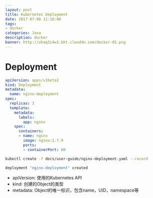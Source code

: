 ```yaml
---
layout: post
title: Kubernetes Deployment
date: 2017-07-08 11:10:00
tags:
- docker
categories: Java
description: docker
banner: http://ohaq3i4w3.bkt.clouddn.com/docker-01.png
---
```


# Deployment


```yaml
apiVersion: apps/v1beta1
kind: Deployment
metadata:
  name: nginx-deployment
spec:
  replicas: 3
  template:
    metadata:
      labels:
        app: nginx
    spec:
      containers:
      - name: nginx
        image: nginx:1.7.9
        ports:
        - containerPort: 80

```


```bash
kubectl create -f docs/user-guide/nginx-deployment.yaml --record
```

```bash
deployment "nginx-deployment" created
```


* apiVersion: 使用的Kubernetes API
* kind: 创建的Object的类型
* metadata: Object的唯一标识，包含name，UID，namespace等


